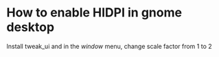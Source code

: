 How to enable HIDPI in gnome desktop
====================================

Install tweak_ui and in the *window* menu, change scale factor from 1 to 2 

